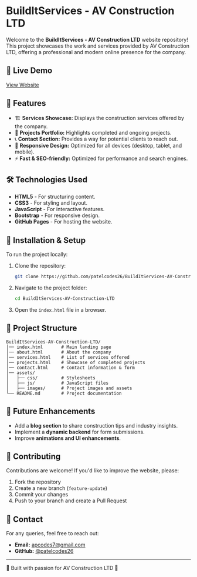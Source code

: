 # BuildItServices - AV Construction LTD

Welcome to the **BuildItServices - AV Construction LTD** website repository! This project showcases the work and services provided by AV Construction LTD, offering a professional and modern online presence for the company.

## 🔗 Live Demo
[View Website](https://patelcodes26.github.io/BuildItServices-AV-Construction-LTD/)

## 📌 Features
- 🏗️ **Services Showcase:** Displays the construction services offered by the company.
- 📸 **Projects Portfolio:** Highlights completed and ongoing projects.
- 📞 **Contact Section:** Provides a way for potential clients to reach out.
- 🎨 **Responsive Design:** Optimized for all devices (desktop, tablet, and mobile).
- ⚡ **Fast & SEO-friendly:** Optimized for performance and search engines.

## 🛠️ Technologies Used
- **HTML5** - For structuring content.
- **CSS3** - For styling and layout.
- **JavaScript** - For interactive features.
- **Bootstrap** - For responsive design.
- **GitHub Pages** - For hosting the website.

## 🚀 Installation & Setup
To run the project locally:
1. Clone the repository:
   ```sh
   git clone https://github.com/patelcodes26/BuildItServices-AV-Construction-LTD.git
   ```
2. Navigate to the project folder:
   ```sh
   cd BuildItServices-AV-Construction-LTD
   ```
3. Open the `index.html` file in a browser.

## 📂 Project Structure
```
BuildItServices-AV-Construction-LTD/
│── index.html       # Main landing page
│── about.html       # About the company
│── services.html    # List of services offered
│── projects.html    # Showcase of completed projects
│── contact.html     # Contact information & form
│── assets/
│   ├── css/         # Stylesheets
│   ├── js/          # JavaScript files
│   ├── images/      # Project images and assets
└── README.md        # Project documentation
```

## 📝 Future Enhancements
- Add a **blog section** to share construction tips and industry insights.
- Implement a **dynamic backend** for form submissions.
- Improve **animations and UI enhancements**.

## 🤝 Contributing
Contributions are welcome! If you'd like to improve the website, please:
1. Fork the repository
2. Create a new branch (`feature-update`)
3. Commit your changes
4. Push to your branch and create a Pull Request

## 📩 Contact
For any queries, feel free to reach out:
- **Email:** apcodes7@gmail.com
- **GitHub:** [@patelcodes26](https://github.com/patelcodes26)

---
🚧 Built with passion for AV Construction LTD 🚧
